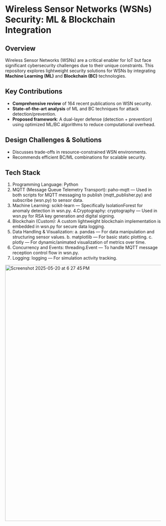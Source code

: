 # Wireless Sensor Networks (WSNs) Security: ML & Blockchain Integration  

## Overview  
Wireless Sensor Networks (WSNs) are a critical enabler for IoT but face significant cybersecurity challenges due to their unique constraints. This repository explores lightweight security solutions for WSNs by integrating **Machine Learning (ML)** and **Blockchain (BC)** technologies.  

## Key Contributions  
- **Comprehensive review** of 164 recent publications on WSN security.  
- **State-of-the-art analysis** of ML and BC techniques for attack detection/prevention.  
- **Proposed framework**: A dual-layer defense (detection + prevention) using optimized ML/BC algorithms to reduce computational overhead.  

## Design Challenges & Solutions  
- Discusses trade-offs in resource-constrained WSN environments.  
- Recommends efficient BC/ML combinations for scalable security.  

## Tech Stack 
1. Programming Language: Python 
2. MQTT (Message Queue Telemetry Transport): paho-mqtt — Used in both scripts for MQTT messaging to publish (mqtt_publisher.py) and subscribe (wsn.py) to sensor data.
3. Machine Learning: scikit-learn — Specifically IsolationForest for anomaly detection in wsn.py.
4.Cryptography: cryptography — Used in wsn.py for RSA key generation and digital signing.
5. Blockchain (Custom): A custom lightweight blockchain implementation is embedded in wsn.py for secure data logging.
6. Data Handling & Visualization: 
  a. pandas — For data manipulation and structuring sensor values.
  b. matplotlib — For basic static plotting.
  c. plotly — For dynamic/animated visualization of metrics over time.
7. Concurrency and Events: threading.Event — To handle MQTT message reception control flow in wsn.py.
8. Logging: logging — For simulation activity tracking.
<img width="829" alt="Screenshot 2025-05-20 at 6 27 45 PM" src="https://github.com/user-attachments/assets/2c3d76a6-5b7d-4ee7-81d7-070693bf8d58" />
